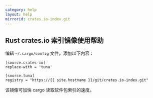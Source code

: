 ```yaml
---
category: help
layout: help
mirrorid: crates.io-index.git
---
```


## Rust crates.io 索引镜像使用帮助

编辑 `~/.cargo/config` 文件，添加以下内容：

```
[source.crates-io]
replace-with = 'tuna'

[source.tuna]
registry = "https://{{ site.hostname }}/git/crates.io-index.git"
```

该镜像可加快 cargo 读取软件包索引的速度。

